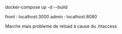 docker-compose up -d --build

front : localhost:3000
admin : localhost:8080

Marche mais probleme de reload à cause du .htaccess
